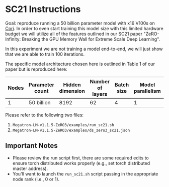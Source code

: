 
# SC21 Instructions

Goal: reproduce running a 50 billion parameter model with x16 V100s on [Cori](https://docs-dev.nersc.gov/cgpu/hardware/). In order to even start training this model size with this limited hardware budget we will utilize all of the features outlined in our SC21 paper "ZeRO-Infinity: Breaking the GPU Memory Wall for Extreme Scale Deep Learning".

In this experiment we are not training a model end-to-end, we will just show that we are able to train 100 iterations.

The specific model architecture chosen here is outlined in Table 1 of our paper but is reproduced here:

Nodes | Parameter count | Hidden dimension | Number of layers | Batch size | Model parallelism | Parameter offload | Optimizer offload
----- | --------------- | ---------------- | ---------------- | ---------- | ----------------- | ----------------- | -----------------
1     | 50 billion      | 8192             | 62               | 4          | 1                 | CPU               | NVMe

Please refer to the following two files:

1) `Megatron-LM-v1.1.5-ZeRO3/examples/run_sc21.sh`
2) `Megatron-LM-v1.1.5-ZeRO3/examples/ds_zero3_sc21.json`

## Important Notes
* Please review the run script first, there are some required edits to ensure torch distributed works properly (e.g., set torch distributed master address).
* You'll want to launch the `run_sc21.sh` script passing in the appropriate node rank (i.e., 0 or 1). 

